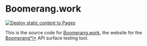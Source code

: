 # Boomerang.work

[![Deploy static content to Pages](https://github.com/donatj/Boomerang.work/actions/workflows/static.yml/badge.svg)](https://github.com/donatj/Boomerang.work/actions/workflows/static.yml)

This is the source code for [Boomerang.work](https://boomerang.work), the website for the [Boomerang*!*](https://github.com/donatj/Boomerang) API surface testing tool.
